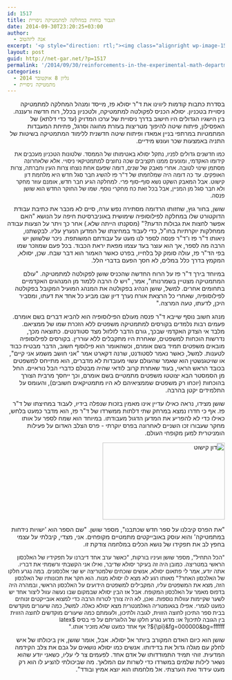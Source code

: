 ```yaml
---
id: 1517
title: תגבור כוחות במחלקה למתמטיקה ניסויית
date: 2014-09-30T23:20:25+03:00
author:
  - אנה ליזהטוב
excerpt: '<p style="direction: rtl;"><img class="alignright wp-image-1568" src="http://net-gar.net/wp-content/uploads/2014/09/shusan.png" alt="shusan" width="81" height="103" /> עד כה דומה היה שמלחמתו של ד"ר פז להשיג חבר סגל חדש היא מלחמת דון קישוט. אבל המאבק השקט נשא סוף-סוף פרי. למחלקה הגיע חבר חדש, אומנם עוזר מחקר ולא חבר סגל מן המניין, אבל בכל זאת כח מחקרי נוסף. שמו של החוקר החדש הוא שושן פנסה.</p>'
layout: post
guid: http://net-gar.net/?p=1517
permalink: '/2014/09/30/reinforcements-in-the-experimental-math-department/'
categories:
  - גליון 8 אוקטובר 2014
  - מתמטיקה ניסויית
---
```

<p style="direction: rtl;">
  בסדרת כתבות קודמות ליווינו את ד"ר יסולא פז, מייסד ומנהל המחלקה למתמטיקה ניסויית בטכניון. יסולא הכניס לפקולטה למתמטיקה, ולטכניון בכלל, רוח חדשה ורעננה. בין הישגיו הגדולים היו חישוב בדרך ניסויית של ערכו המדויק (עד כדי דלתא) של האפסילון, פיתוח שיטה להיפוך מטריצות בעזרת מחוגה וסרגל, פתיחת המעבדות המתמטיות במרתפי בניין אמאדו ופיתוח שיטה חדשנית ללימוד המתמטיקה בשיטות של התניה באמצעות שכר ועונש מידיים.
</p>

<p style="direction: rtl;">
  <span style="font-size: 13px;">כמו חדשנים גדולים לפניו, נתקל יסולא באטימותו של הממסד. שלטונות הטכניון מעכבים את קידומו האקדמי, ומונעים ממנו תקציבים שכה נחוצים למתמטיקאי ניסויי. אלא שלאחרונה מסתמן שינוי לטובה. אחרי מאבק של שנים, דומה שפעם אחת נוצחו צרות העין וחברתה, צרות האופקים. עד כה דומה היה שמלחמתו של ד"ר פז להשיג חבר סגל חדש היא מלחמת דון קישוט. אבל המאבק השקט נשא סוף-סוף פרי. למחלקה הגיע חבר חדש, אומנם עוזר מחקר ולא חבר סגל מן המניין, אבל בכל זאת כח מחקרי נוסף. שמו של החוקר החדש הוא שושן פנסה. </span>
</p>

<p style="direction: rtl;">
  שושן, בחור גוץ, שחזותו הרדומה מסתירה נפש ערה, סיים לא מכבר את כתיבת עבודת הדוקטורט שלו במחלקה לפילוסופיה שימושית באוניברסיטת חיפה על הנושא "האם אפשר לחצות את גבולות הדעת?" (מסקנתו הייתה שלא.) אחר כך ויתר על הצעות עבודה ממחלקות יוקרתיות בחו"ל, כדי לעבוד במחיצתו של המדען הנערץ עליו. לבקשתנו, ניאותו ד"ר פז ו־ד"ר פנסה לספר לנו מעט על עבודתם המשותפת. ניכר שלשושן יש הרבה מה לספר, אך הוא עוצר בעד עצמו מפאת יראת הכבוד. בכל פעם שמוזכר שמו בפי הד"ר פז, עולה סומק קל בלחייו, בפרט כאשר האמור הוא דבר שבח. שכן, יסולא, המקמץ בדרך כלל במלים, לא חסך הפעם בדברי הלל.
</p>

<p style="direction: rtl;">
  במיוחד בירך ד"ר פז על הרוח החדשה שהכניס שושן לפקולטה למתמטיקה. "עולם המתמטיקה מצטיין בשמרנותו", אמר, "ויש לו הרבה ללמוד מן המנהגים האקדמיים בתחומים אחרים. למשל, שושן הנהיג בפקולטה את המנהג המועיל המקובל בפקולטה לפילוסופיה, שאחרי כל הרצאת אורח נערך דיון שבו מביע כל אחד את דעתו, ומסביר היכן, לדעתו, טעה המרצה."
</p>

<p style="direction: rtl;">
  מנהג חשוב נוסף שייבא ד"ר פנסה מעולם הפילוסופיה הוא להביא דברים בשם אומרם. פעמים רבות נלמדים בקורסים למתמטיקה משפטים ללא הזכרת שמו של ממציאם. מלבד אי הצדק האקדמי שבכך, גורם הדבר לזלזול מצד סטודנטים. כתוצאה מכך, נדרשות הוכחות למשפטים, שאחרת היו מתקבלים ללא עוררין. בקורסים לפילוסופיה מובאים משפטים תמיד בשם אומרם, וכשהאומר הוא פילוסוף חשוב, הדבר מבטיח כבוד לטענות. למשל, כאשר נאמר לסטודנט, שרנה דקארט אמר "אני חושב משמע אני קיים", או שויטגנשטין הוא שאמר שהעולם עשוי מעובדות לא מדברים, הוא מתייחס למשפטים בכובד הראש הראוי, בעוד שאחרת קרוב לודאי שהיה מבטלם כדברי הבל נוראיים. החל מן הסמסטר הבא יצוטטו משפטים מתמטיים בשם אומרם, וכך ייחסך מרבית הצורך בהוכחות (יוכחו רק משפטים שממציאיהם לא היו מתמטיקאים חשובים), והעומס על התלמידים יקטן בהרבה.
</p>

<p style="direction: rtl;">
  שושן מצידו, נראה כאילו עדיין אינו מאמין בזכות שנפלה בידיו, לעבוד במחיצתו של ד"ר פז. אף כי חדרו נמצא במרחק שתי דלתות ממשרדו של ד"ר פז, הוא מדבר כמעט בלחש, כאילו כדי לא להפריע את המדען הדגול מעבודתו. במיוחד הוא שמח לספר על אותו מחקר שעבורו זכו השניים לאחרונה בפרס יוקרתי - פרס הצלב האדום על פעילות הומניטרית למען מקופחי העולם.
</p>

<p style="direction: rtl;">
  <img class="aligncenter size-full wp-image-1522" src="http://net-gar.net/wp-content/uploads/2014/09/דון-קישוט.jpg" alt="דון קישוט" width="283" height="178" />
</p>

<p style="direction: rtl;">
  "את הפרס קיבלנו על ספר חדש שכתבנו", מספר שושן. "שם הספר הוא 'ישויות נידחות במתמטיקה' והוא עוסק באובייקטים מתמטיים מקופחים. אני, מצדי, קיבלתי על עצמי בחפץ לב את תפקידו של נושא הכלים במלחמה צודקת זו.
</p>

<p style="direction: rtl;">
  <span style="font-size: 13px;">"הכל התחיל", מספר שושן ועיניו בורקות, "כאשר ערב אחד דיברנו על תפקידיו של האלכסון הראשי במטריצה. כמובן היה זה בעיקר יסולא שדיבר, ואילו אני הקשבתי ורשמתי את דבריו. אתה יודע, אמר לי פתאום יסולא, אנשים שוכחים שלמטריצה יש שני אלכסונים. במה נגרע חלקו של האלכסון האחר?" מאותו רגע לא מצא לו יסולא מנוח. הוא חקר את תכונותיו של האלכסון הזה, מצא את המשפטים עליו, המקבילים למשפטים הידועים על האלכסון הראשי, ובמהרה היה בדפוס מאמר על האלכסון המקופח. אבל אז הבין יסולא שבמקום שבו נעשה עוול ליצור אחד יש לשער שקיימות עוולות נוספות. ואכן, לא היה צורך לטרוח הרבה כדי למצוא אובייקטים זנוחים כמעט לגמרי. אפילו בגאומטריה האלמנטרית מצא יסולא כאלה. למשל, כמה שיעורים מוקדשים בבית ספר התיכון לחוצה הזווית, לגובה ולתיכון, ולעומתם כמה שיעורים מוקדשים לחוצה הזווית בין הגובה לתיכון? או: מדוע נגרע חלקו של הלוגריתם על פי בסיס $latex {\pi}&fg=000000&bg=ffffff$? אף אחד כמעט שלא מזכיר אותו." </span>
</p>

<p style="direction: rtl;">
  שושן הוא כיום האדם המקורב ביותר אל יסולא. אבל, אומר שושן, אין ביכולתו של איש לחלק עם מגלה גדול את בדידותו. אנשים כמו יסולא נושאים על גבם את צלב הקידמה המדעית. זוהי תמיד התמודדותו של אדם אחד. לפעמים צר לי עליו, כשאני יודע שהוא נשאר לילות שלמים במשרדו כדי לשרות עם המלאך. מה שביכולתי להציע לו הוא רק מעט עידוד ואת הערצתי. אל מלחמתו הוא יוצא אמיץ ובודד".
</p>